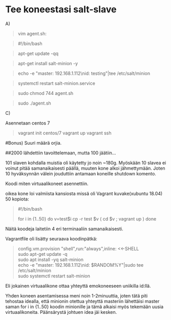 # Tee koneestasi salt-slave

A)
> vim agent.sh:

 >#!/bin/bash

>apt-get update -qq

>apt-get install salt-minion -y 

>echo -e "master: 192.168.1.112\nid: testing"|tee /etc/salt/minion

>systemctl restart salt-minion.service

> sudo chmod 744 agent.sh

> sudo ./agent.sh

C) 

Asennetaan centos 7

>vagrant init centos/7
>vagrant up
>vagrant ssh

#Bonus) Suuri määrä orjia.

##2000 lähdettiin tavoittelemaan, mutta 100 jäätiin...

101 slaven kohdalla muistia oli käytetty jo noin ~180g. Myöskään 10 slavea ei voinut pitää samanaikaisesti päällä, muuten kone alkoi jähmettymään. Joten 10 hyväksynnän välein jouduttiin antamaan koneille shutdown komento. 

Koodi miten virtuaalikoneet asennettiin.

oikea kone loi valmiista kansiosta missä oli Vagrant kuvake(xubuntu 18.04) 50 kopiota:
>#!/bin/bash
>
>for i in {1..50}
>do
>   v=test$i
>   cp -r test $v
>   ( cd $v ; vagrant up )
>done

Näitä koodeja laitetiin 4 eri terminaaliin samanaikaisesti.

Vagrantfile oli lisätty seuraava koodinpätkä:

>config.vm.provision "shell",run:"always",inline: <<-SHELL<br>
>    sudo apt-get update -q<br>
>    sudo apt install -yq salt-minion<br>
>    echo -e "master: 192.168.1.112\nid: $RANDOM%Y"|sudo tee /etc/salt/minion<br>
>    sudo systemctl restart salt-minion<br>

Eli jokainen virtuaalikone ottaa yhteyttä emokoneeseen uniikilla id:llä.

Yhden koneen asentamisessa meni noin 1-2minuuttia, joten tätä piti tehostaa idealla, että
minionin otettua yhteyttä masteriin lähettäisi master saman for i in {1..50} koodin minionille ja tämä alkaisi myös tekemään uusia virtuaalikoneita. Päänsärystä johtuen idea jäi kesken.




